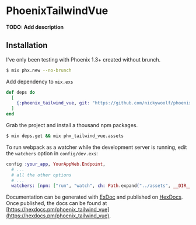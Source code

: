 # PhoenixTailwindVue

**TODO: Add description**

## Installation

I've only been testing with Phoenix 1.3+ created without brunch.

```bash
$ mix phx.new --no-brunch
```

Add dependency to `mix.exs`

```elixir
def deps do
  [
    {:phoenix_tailwind_vue, git: "https://github.com/nickywoolf/phoenix-tailwind-vue"}
  ]
end
```

Grab the project and install a thousand npm packages.

```bash
$ mix deps.get && mix phx_tailwind_vue.assets
```

To run webpack as a watcher while the development server is running, edit the `watchers` option in `config/dev.exs`:

```elixir
config :your_app, YourAppWeb.Endpoint,
  # ...
  # all the other options
  # ...
  watchers: [npm: ["run", "watch", ch: Path.expand("../assets", __DIR__)]]
```

Documentation can be generated with [ExDoc](https://github.com/elixir-lang/ex_doc)
and published on [HexDocs](https://hexdocs.pm). Once published, the docs can
be found at [https://hexdocs.pm/phoenix_tailwind_vue](https://hexdocs.pm/phoenix_tailwind_vue).
